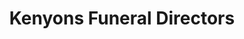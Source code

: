 ---
title: "Kenyons Funeral Directors"
url: /chorley/kenyons-funeral-directors/
shop: funeral directors
---
